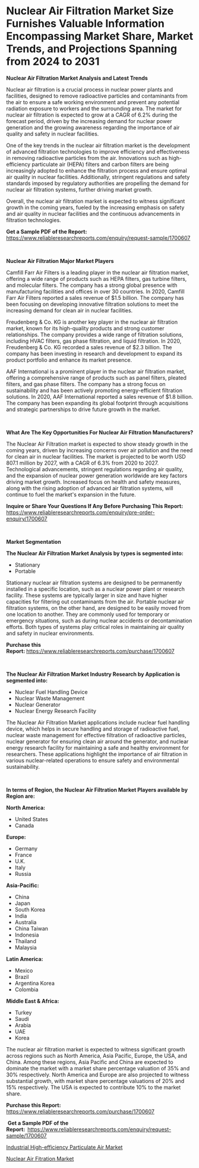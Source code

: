 <p><h1>Nuclear Air Filtration Market Size Furnishes Valuable Information Encompassing Market Share, Market Trends, and Projections Spanning from 2024 to 2031</h1></p><p><strong>Nuclear Air Filtration Market Analysis and Latest Trends</strong></p>
<p><p>Nuclear air filtration is a crucial process in nuclear power plants and facilities, designed to remove radioactive particles and contaminants from the air to ensure a safe working environment and prevent any potential radiation exposure to workers and the surrounding area. The market for nuclear air filtration is expected to grow at a CAGR of 6.2% during the forecast period, driven by the increasing demand for nuclear power generation and the growing awareness regarding the importance of air quality and safety in nuclear facilities.</p><p>One of the key trends in the nuclear air filtration market is the development of advanced filtration technologies to improve efficiency and effectiveness in removing radioactive particles from the air. Innovations such as high-efficiency particulate air (HEPA) filters and carbon filters are being increasingly adopted to enhance the filtration process and ensure optimal air quality in nuclear facilities. Additionally, stringent regulations and safety standards imposed by regulatory authorities are propelling the demand for nuclear air filtration systems, further driving market growth.</p><p>Overall, the nuclear air filtration market is expected to witness significant growth in the coming years, fueled by the increasing emphasis on safety and air quality in nuclear facilities and the continuous advancements in filtration technologies.</p></p>
<p><strong>Get a Sample PDF of the Report:&nbsp;</strong> <a href="https://www.reliableresearchreports.com/enquiry/request-sample/1700607">https://www.reliableresearchreports.com/enquiry/request-sample/1700607</a></p>
<p>&nbsp;</p>
<p><strong>Nuclear Air Filtration Major Market Players</strong></p>
<p><p>Camfill Farr Air Filters is a leading player in the nuclear air filtration market, offering a wide range of products such as HEPA filters, gas turbine filters, and molecular filters. The company has a strong global presence with manufacturing facilities and offices in over 30 countries. In 2020, Camfill Farr Air Filters reported a sales revenue of $1.5 billion. The company has been focusing on developing innovative filtration solutions to meet the increasing demand for clean air in nuclear facilities.</p><p>Freudenberg & Co. KG is another key player in the nuclear air filtration market, known for its high-quality products and strong customer relationships. The company provides a wide range of filtration solutions, including HVAC filters, gas phase filtration, and liquid filtration. In 2020, Freudenberg & Co. KG recorded a sales revenue of $2.3 billion. The company has been investing in research and development to expand its product portfolio and enhance its market presence.</p><p>AAF International is a prominent player in the nuclear air filtration market, offering a comprehensive range of products such as panel filters, pleated filters, and gas phase filters. The company has a strong focus on sustainability and has been actively promoting energy-efficient filtration solutions. In 2020, AAF International reported a sales revenue of $1.8 billion. The company has been expanding its global footprint through acquisitions and strategic partnerships to drive future growth in the market.</p></p>
<p>&nbsp;</p>
<p><strong>What Are The Key Opportunities For Nuclear Air Filtration Manufacturers?</strong></p>
<p><p>The Nuclear Air Filtration market is expected to show steady growth in the coming years, driven by increasing concerns over air pollution and the need for clean air in nuclear facilities. The market is projected to be worth USD 807.1 million by 2027, with a CAGR of 6.3% from 2020 to 2027. Technological advancements, stringent regulations regarding air quality, and the expansion of nuclear power generation worldwide are key factors driving market growth. Increased focus on health and safety measures, along with the rising adoption of advanced air filtration systems, will continue to fuel the market's expansion in the future.</p></p>
<p><strong>Inquire or Share Your Questions If Any Before Purchasing This Report:</strong> <a href="https://www.reliableresearchreports.com/enquiry/pre-order-enquiry/1700607">https://www.reliableresearchreports.com/enquiry/pre-order-enquiry/1700607</a></p>
<p>&nbsp;</p>
<p><strong>Market Segmentation</strong></p>
<p><strong>The Nuclear Air Filtration Market Analysis by types is segmented into:</strong></p>
<p><ul><li>Stationary</li><li>Portable</li></ul></p>
<p><p>Stationary nuclear air filtration systems are designed to be permanently installed in a specific location, such as a nuclear power plant or research facility. These systems are typically larger in size and have higher capacities for filtering out contaminants from the air. Portable nuclear air filtration systems, on the other hand, are designed to be easily moved from one location to another. They are commonly used for temporary or emergency situations, such as during nuclear accidents or decontamination efforts. Both types of systems play critical roles in maintaining air quality and safety in nuclear environments.</p></p>
<p><strong>Purchase this Report:&nbsp;</strong><a href="https://www.reliableresearchreports.com/purchase/1700607">https://www.reliableresearchreports.com/purchase/1700607</a></p>
<p>&nbsp;</p>
<p><strong>The Nuclear Air Filtration Market Industry Research by Application is segmented into:</strong></p>
<p><ul><li>Nuclear Fuel Handling Device</li><li>Nuclear Waste Management</li><li>Nuclear Generator</li><li>Nuclear Energy Research Facility</li></ul></p>
<p><p>The Nuclear Air Filtration Market applications include nuclear fuel handling device, which helps in secure handling and storage of radioactive fuel, nuclear waste management for effective filtration of radioactive particles, nuclear generator for ensuring clean air around the generator, and nuclear energy research facility for maintaining a safe and healthy environment for researchers. These applications highlight the importance of air filtration in various nuclear-related operations to ensure safety and environmental sustainability.</p></p>
<p>&nbsp;</p>
<p><strong>In terms of Region, the Nuclear Air Filtration Market Players available by Region are:</strong></p>
<p>
    <p> <strong> North America: </strong>
        <ul>
            <li>United States</li>
            <li>Canada</li>
        </ul>
        </p> 
    <p> <strong> Europe: </strong>
        <ul>
            <li>Germany</li>
            <li>France</li>
            <li>U.K.</li>
            <li>Italy</li>
            <li>Russia</li>
        </ul>
        </p> 
    <p> <strong> Asia-Pacific: </strong>
        <ul>
            <li>China</li>
            <li>Japan</li>
            <li>South Korea</li>
            <li>India</li>
            <li>Australia</li>
            <li>China Taiwan</li>
            <li>Indonesia</li>
            <li>Thailand</li>
            <li>Malaysia</li>
        </ul>
        </p> 
    <p> <strong> Latin America: </strong>
        <ul>
            <li>Mexico</li>
            <li>Brazil</li>
            <li>Argentina Korea</li>
            <li>Colombia</li>
        </ul>
        </p> 
    <p> <strong> Middle East & Africa: </strong>
        <ul>
            <li>Turkey</li>
            <li>Saudi</li>
            <li>Arabia</li>
            <li>UAE</li>
            <li>Korea</li>
        </ul>
    </p>
    </p>
<p><p>The nuclear air filtration market is expected to witness significant growth across regions such as North America, Asia Pacific, Europe, the USA, and China. Among these regions, Asia Pacific and China are expected to dominate the market with a market share percentage valuation of 35% and 30% respectively. North America and Europe are also projected to witness substantial growth, with market share percentage valuations of 20% and 15% respectively. The USA is expected to contribute 10% to the market share.</p></p>
<p><strong>Purchase this Report: </strong><a href="https://www.reliableresearchreports.com/purchase/1700607">https://www.reliableresearchreports.com/purchase/1700607</a></p>
<p>&nbsp;<strong>Get a Sample PDF of the Report:&nbsp;&nbsp;</strong><a href="https://www.reliableresearchreports.com/enquiry/request-sample/1700607">https://www.reliableresearchreports.com/enquiry/request-sample/1700607</a></p>
<p><strong></strong></p>
<p><p><a href="https://github.com/sonuprakash1/Market-Research-Report-List-1/blob/main/industrial-high-efficiency-particulate-air-market.md">Industrial High-efficiency Particulate Air Market</a></p><p><a href="https://github.com/Whitneyboyettebo9kiw7yr13/Market-Research-Report-List-1/blob/main/nuclear-air-fitration-market.md">Nuclear Air Fitration Market</a></p></p>